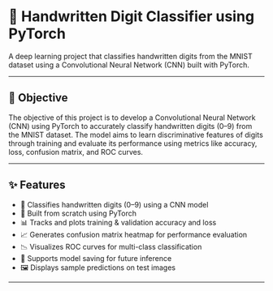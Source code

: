 # 🧠 Handwritten Digit Classifier using PyTorch

A deep learning project that classifies handwritten digits from the MNIST dataset using a Convolutional Neural Network (CNN) built with PyTorch.

---

## 🎯 Objective

The objective of this project is to develop a Convolutional Neural Network (CNN) using PyTorch to accurately classify handwritten digits (0–9) from the MNIST dataset. The model aims to learn discriminative features of digits through training and evaluate its performance using metrics like accuracy, loss, confusion matrix, and ROC curves.


---
## ✨ Features

- 🔢 Classifies handwritten digits (0–9) using a CNN model
- 🧠 Built from scratch using PyTorch
- 📊 Tracks and plots training & validation accuracy and loss
- 📈 Generates confusion matrix heatmap for performance evaluation
- 📉 Visualizes ROC curves for multi-class classification
- 💾 Supports model saving for future inference
- 🖼️ Displays sample predictions on test images



---

